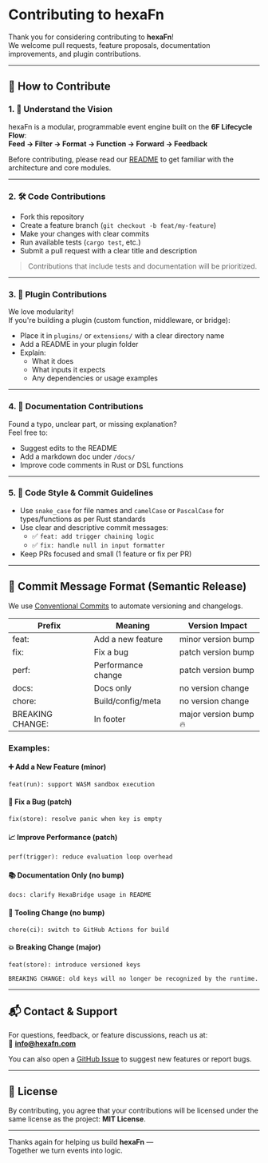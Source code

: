 # Contributing to hexaFn

Thank you for considering contributing to **hexaFn**!  
We welcome pull requests, feature proposals, documentation improvements, and plugin contributions.

---

## 📌 How to Contribute

### 1. 🧠 Understand the Vision
hexaFn is a modular, programmable event engine built on the **6F Lifecycle Flow**:  
**Feed → Filter → Format → Function → Forward → Feedback**

Before contributing, please read our [README](./README.md) to get familiar with the architecture and core modules.

---

### 2. 🛠 Code Contributions

- Fork this repository
- Create a feature branch (`git checkout -b feat/my-feature`)
- Make your changes with clear commits
- Run available tests (`cargo test`, etc.)
- Submit a pull request with a clear title and description

> Contributions that include tests and documentation will be prioritized.

---

### 3. 🧩 Plugin Contributions

We love modularity!  
If you're building a plugin (custom function, middleware, or bridge):

- Place it in `plugins/` or `extensions/` with a clear directory name
- Add a README in your plugin folder
- Explain:
  - What it does
  - What inputs it expects
  - Any dependencies or usage examples

---

### 4. 📝 Documentation Contributions

Found a typo, unclear part, or missing explanation?  
Feel free to:

- Suggest edits to the README
- Add a markdown doc under `/docs/`
- Improve code comments in Rust or DSL functions

---

### 5. 🤝 Code Style & Commit Guidelines

- Use `snake_case` for file names and `camelCase` or `PascalCase` for types/functions as per Rust standards
- Use clear and descriptive commit messages:
  - ✅ `feat: add trigger chaining logic`
  - ✅ `fix: handle null in input formatter`
- Keep PRs focused and small (1 feature or fix per PR)

---

## 🧠 Commit Message Format (Semantic Release)

We use [Conventional Commits](https://www.conventionalcommits.org/en/v1.0.0/) to automate versioning and changelogs.

| Prefix | Meaning            | Version Impact     |
|--------|--------------------|--------------------|
| feat:  | Add a new feature  | minor version bump |
| fix:   | Fix a bug          | patch version bump |
| perf:  | Performance change | patch version bump |
| docs:  | Docs only          | no version change  |
| chore: | Build/config/meta  | no version change  |
| BREAKING CHANGE: | In footer | major version bump 🔥 |

### **Examples:**

#### ➕ Add a New Feature (minor)
```
feat(run): support WASM sandbox execution
```

#### 🐛 Fix a Bug (patch)
```
fix(store): resolve panic when key is empty
```

#### 📈 Improve Performance (patch)
```
perf(trigger): reduce evaluation loop overhead
```

#### 📚 Documentation Only (no bump)
```
docs: clarify HexaBridge usage in README
```

#### 🔧 Tooling Change (no bump)
```
chore(ci): switch to GitHub Actions for build
```

#### 💥 Breaking Change (major)
```
feat(store): introduce versioned keys

BREAKING CHANGE: old keys will no longer be recognized by the runtime.
```

---

## 📬 Contact & Support

For questions, feedback, or feature discussions, reach us at:  
📧 **info@hexafn.com**

You can also open a [GitHub Issue](https://github.com/hTuneSys/hexaFn/issues) to suggest new features or report bugs.

---

## 🧾 License

By contributing, you agree that your contributions will be licensed under the same license as the project: **MIT License**.

---

Thanks again for helping us build **hexaFn** —  
Together we turn events into logic.
